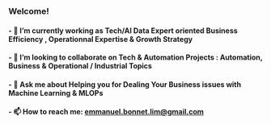 ### Welcome! 

#### - 🔭 I’m currently working as Tech/AI Data Expert oriented Business Efficiency , Operationnal Expertise & Growth Strategy
#### - 🤝 I’m looking to collaborate on Tech & Automation Projects : Automation, Business & Operational / Industrial Topics
#### - 💬 Ask me about Helping you for Dealing Your Business issues with Machine Learning & MLOPs
#### - 📫 How to reach me: emmanuel.bonnet.lim@gmail.com 


